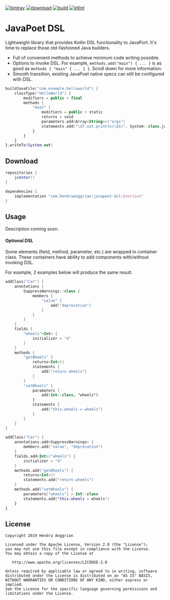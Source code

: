 [![bintray](https://img.shields.io/badge/bintray-maven-brightgreen.svg)](https://bintray.com/hendraanggrian/maven)
[![download](https://api.bintray.com/packages/hendraanggrian/maven/javapoet-dsl/images/download.svg)](https://bintray.com/hendraanggrian/maven/javapoet-dsl/_latestVersion)
[![build](https://travis-ci.com/hendraanggrian/javapoet-dsl.svg)](https://travis-ci.com/hendraanggrian/javapoet-dsl)
[![ktlint](https://img.shields.io/badge/code%20style-%E2%9D%A4-FF4081.svg)](https://ktlint.github.io/)

JavaPoet DSL
============
Lightweight library that provides Kotlin DSL functionality to JavaPort. It's time to replace those old-fashioned Java builders.

 * Full of convenient methods to achieve minimum code writing possible.
 * Options to invoke DSL. For example, `methods.add("main") { ... }` is as good as `methods { "main" { ... } }`. Scroll down for more information.
 * Smooth transition, existing JavaPoet native specs can still be configured with DSL.

```kotlin
buildJavaFile("com.example.helloworld") {
    classType("HelloWorld") {
        modifiers = public + final
        methods {
            "main" {
                modifiers = public + static
                returns = void
                parameters.add<Array<String>>("args")
                statements.add("\$T.out.println(\$S)", System::class.java, "Hello, JavaPoet!")
            }
        }
    }
}.writeTo(System.out)
```

Download
--------
```gradle
repositories {
    jcenter()
}

dependencies {
    implementation "com.hendraanggrian:javapoet-dsl:$version"
}
```

Usage
-----
Description coming soon.

#### Optional DSL

Some elements (field, method, parameter, etc.) are wrapped in container class. These containers have ability to add components with/without invoking DSL.

For example, 2 examples below will produce the same result.

```kotlin
addClass("Car") {
    annotations {
        SuppressWarnings::class {
            members {
                "value" {
                    add("deprecation")
                }
            }
        }
    }
    fields {
        "wheels"<Int> {
            initializer = "4"
        }
    }
    methods {
        "getWheels" {
            returns<Int>()
            statements {
                add("return wheels")
            }
        }
        "setWheels" {
            parameters {
                add(Int::class, "wheels")
            }
            statements {
                add("this.wheels = wheels")
            }
        }
    }
}

addClass("Car") {
    annotations.add<SuppressWarnings> {
        members.add("value", "deprecation")
    }
    fields.add<Int>("wheels") {
        initializer = "4"
    }
    methods.add("getWheels") {
        returns<Int>()
        statements.add("return wheels")
    }
    methods.add("setWheels") {
        parameters["wheels"] = Int::class
        statements.add("this.wheels = wheels")
    }
}
```

License
-------
    Copyright 2019 Hendra Anggrian

    Licensed under the Apache License, Version 2.0 (the "License");
    you may not use this file except in compliance with the License.
    You may obtain a copy of the License at

       http://www.apache.org/licenses/LICENSE-2.0

    Unless required by applicable law or agreed to in writing, software
    distributed under the License is distributed on an "AS IS" BASIS,
    WITHOUT WARRANTIES OR CONDITIONS OF ANY KIND, either express or implied.
    See the License for the specific language governing permissions and
    limitations under the License.
